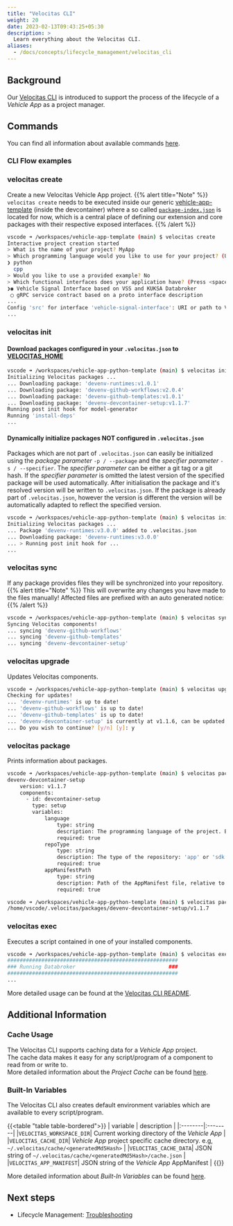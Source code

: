 ```yaml
---
title: "Velocitas CLI"
weight: 20
date: 2023-02-13T09:43:25+05:30
description: >
  Learn everything about the Velocitas CLI.
aliases:
  - /docs/concepts/lifecycle_management/velocitas_cli
---
```


## Background

Our [Velocitas CLI](https://github.com/eclipse-velocitas/cli) is introduced to support the process of the lifecycle of a _Vehicle App_ as a project manager.

## Commands

You can find all information about available commands [here](https://github.com/eclipse-velocitas/cli/blob/main/README.md#commands).

### CLI Flow examples

### velocitas create

Create a new Velocitas Vehicle App project.
{{% alert title="Note" %}}
`velocitas create` needs to be executed inside our generic [vehicle-app-template](https://github.com/eclipse-velocitas/vehicle-app-template) (inside the devcontainer) where a so called [`package-index.json`](https://github.com/eclipse-velocitas/vehicle-app-template/blob/main/package-index.json) is located for now, which is a central place of defining our extension and core packages with their respective exposed interfaces.
{{% /alert %}}

```bash
vscode ➜ /workspaces/vehicle-app-template (main) $ velocitas create
Interactive project creation started
> What is the name of your project? MyApp
> Which programming language would you like to use for your project? (Use arrow keys)
❯ python
  cpp
> Would you like to use a provided example? No
> Which functional interfaces does your application have? (Press <space> to select, <a> to toggle all, <i> to invert selection, and <enter> to proceed)
❯◉ Vehicle Signal Interface based on VSS and KUKSA Databroker
 ◯ gRPC service contract based on a proto interface description
...
Config 'src' for interface 'vehicle-signal-interface': URI or path to VSS json (Leave empty for default: v3.0)
...
```

### velocitas init

#### Download packages configured in your `.velocitas.json` to [VELOCITAS_HOME](https://github.com/eclipse-velocitas/cli/blob/main/README.md#changing-default-velocitas_home-directory)

```bash
vscode ➜ /workspaces/vehicle-app-python-template (main) $ velocitas init
Initializing Velocitas packages ...
... Downloading package: 'devenv-runtimes:v1.0.1'
... Downloading package: 'devenv-github-workflows:v2.0.4'
... Downloading package: 'devenv-github-templates:v1.0.1'
... Downloading package: 'devenv-devcontainer-setup:v1.1.7'
Running post init hook for model-generator
Running 'install-deps'
...
```

#### Dynamically initialize packages NOT configured in `.velocitas.json`

Packages which are not part of `.velocitas.json` can easily be initialized using the _package parameter_ `-p / --package` and the _specifier parameter_ `-s / --specifier`. The _specifier parameter_ can be either a git tag or a git hash. If the _specifier parameter_ is omitted the latest version of the specified package will be used automatically. After initialisation the package and it's resolved version will be written to `.velocitas.json`. If the package is already part of `.velocitas.json`, however the version is different the version will be automatically adapted to reflect the specified version.

```bash
vscode ➜ /workspaces/vehicle-app-python-template (main) $ velocitas init -p devenv-runtimes -s v3.0.0
Initializing Velocitas packages ...
... Package 'devenv-runtimes:v3.0.0' added to .velocitas.json
... Downloading package: 'devenv-runtimes:v3.0.0'
... > Running post init hook for ...
...
```

### velocitas sync

If any package provides files they will be synchronized into your repository.
{{% alert title="Note" %}}
This will overwrite any changes you have made to the files manually! Affected files are prefixed with an auto generated notice:
{{% /alert %}}

```bash
vscode ➜ /workspaces/vehicle-app-python-template (main) $ velocitas sync
Syncing Velocitas components!
... syncing 'devenv-github-workflows'
... syncing 'devenv-github-templates'
... syncing 'devenv-devcontainer-setup'
```

### velocitas upgrade

Updates Velocitas components.

```bash
vscode ➜ /workspaces/vehicle-app-python-template (main) $ velocitas upgrade --dry-run
Checking for updates!
... 'devenv-runtimes' is up to date!
... 'devenv-github-workflows' is up to date!
... 'devenv-github-templates' is up to date!
... 'devenv-devcontainer-setup' is currently at v1.1.6, can be updated to v1.1.7
... Do you wish to continue? [y/n] [y]: y
```

### velocitas package

Prints information about packages.

```bash
vscode ➜ /workspaces/vehicle-app-python-template (main) $ velocitas package devenv-devcontainer-setup
devenv-devcontainer-setup
    version: v1.1.7
    components:
      - id: devcontainer-setup
        type: setup
        variables:
            language
                type: string
                description: The programming language of the project. Either 'python' or 'cpp'
                required: true
            repoType
                type: string
                description: The type of the repository: 'app' or 'sdk'
                required: true
            appManifestPath
                type: string
                description: Path of the AppManifest file, relative to the .velocitas.json
                required: true
```

```bash
vscode ➜ /workspaces/vehicle-app-python-template (main) $ velocitas package devenv-devcontainer-setup -p
/home/vscode/.velocitas/packages/devenv-devcontainer-setup/v1.1.7
```

### velocitas exec

Executes a script contained in one of your installed components.

```bash
vscode ➜ /workspaces/vehicle-app-python-template (main) $ velocitas exec runtime-local run-vehicledatabroker
#######################################################
### Running Databroker                              ###
#######################################################
...
```

More detailed usage can be found at the [Velocitas CLI README](https://github.com/eclipse-velocitas/cli/blob/main/README.md).

## Additional Information

### Cache Usage

The Velocitas CLI supports caching data for a _Vehicle App_ project.
<br/>
The cache data makes it easy for any script/program of a component to read from or write to.
<br/>
More detailed information about the _Project Cache_ can be found [here](https://github.com/eclipse-velocitas/cli/blob/main/docs/features/PROJECT-CACHE.md).

### Built-In Variables

The Velocitas CLI also creates default environment variables which are available to every script/program.

{{<table "table table-bordered">}}
| variable | description |
|:--------|:--------|
|`VELOCITAS_WORKSPACE_DIR`| Current working directory of the _Vehicle App_ |
|`VELOCITAS_CACHE_DIR`| _Vehicle App_ project specific cache directory. e.g, `~/.velocitas/cache/<generatedMd5Hash>` |
|`VELOCITAS_CACHE_DATA`| JSON string of `~/.velocitas/cache/<generatedMd5Hash>/cache.json` |
|`VELOCITAS_APP_MANIFEST`| JSON string of the _Vehicle App_ AppManifest |
{{</table>}}

More detailed information about _Built-In Variables_ can be found [here](https://github.com/eclipse-velocitas/cli/blob/main/docs/features/VARIABLES.md).

## Next steps

* Lifecycle Management: [Troubleshooting](/docs/concepts/lifecycle_management/troubleshooting/)
